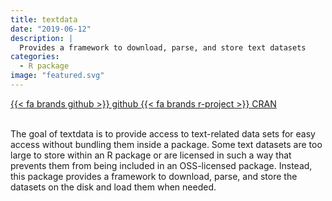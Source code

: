```yaml
---
title: textdata
date: "2019-06-12"
description: |
  Provides a framework to download, parse, and store text datasets
categories:
  - R package
image: "featured.svg"
---
```






<div class="project-buttons">
<a href="https://github.com/EmilHvitfeldt/textdata">
  {{< fa brands github >}} github
</a>
<a href="https://CRAN.R-project.org/package=textdata">
  {{< fa brands r-project >}} CRAN
</a>
</div>
<br>

The goal of textdata is to provide access to text-related data sets for easy access without bundling them inside a package. Some text datasets are too large to store within an R package or are licensed in such a way that prevents them from being included in an OSS-licensed package. Instead, this package provides a framework to download, parse, and store the datasets on the disk and load them when needed.
